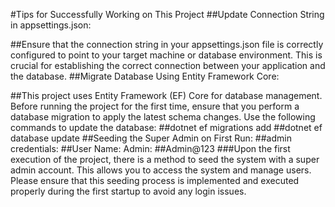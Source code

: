 #Tips for Successfully Working on This Project
##Update Connection String in appsettings.json:

##Ensure that the connection string in your appsettings.json file is correctly configured to point to your target machine or database environment. This is crucial for establishing the correct connection between your application and the database.
##Migrate Database Using Entity Framework Core:

##This project uses Entity Framework (EF) Core for database management. Before running the project for the first time, ensure that you perform a database migration to apply the latest schema changes. Use the following commands to update the database:
##dotnet ef migrations add <MigrationName>
##dotnet ef database update
##Seeding the Super Admin on First Run:
##admin credentials:
##User Name: Admin:
##Admin@123
###Upon the first execution of the project, there is a method to seed the system with a super admin account. This allows you to access the system and manage users. Please ensure that this seeding process is implemented and executed properly during the first startup to avoid any login issues.

